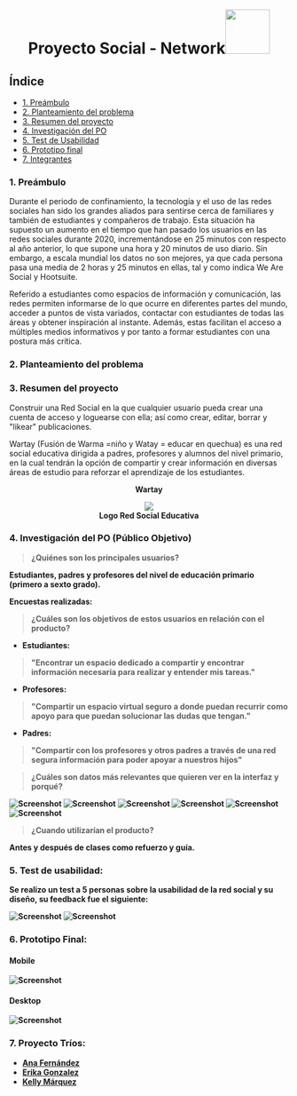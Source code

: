 <h1 align="center">Proyecto Social - Network<img src="https://media.giphy.com/media/eBb2W1OYVHou9l6W7N/giphy.gif" width="80" height="80" /></h1>

## Índice

- [1. Preámbulo](#1-preámbulo)
- [2. Planteamiento del problema](#2-planteamiento-del-problema)
- [3. Resumen del proyecto](#3-resumen-del-proyecto)
- [4. Investigación del PO](#4-investigacion-del-po)
- [5. Test de Usabilidad](#5-test-de-usabilidad)
- [6. Prototipo final](#5-prototipo-final)
- [7. Integrantes](#5-integrantes)

### 1. Preámbulo

Durante el periodo de confinamiento, la tecnología y el uso de las redes sociales han sido los grandes aliados para sentirse cerca de familiares y también de estudiantes y compañeros de trabajo. Esta situación ha supuesto un aumento en el tiempo que han pasado los usuarios en las redes sociales durante 2020, incrementándose en 25 minutos con respecto al año anterior, lo que supone una hora y 20 minutos de uso diario. Sin embargo, a escala mundial los datos no son mejores, ya que cada persona pasa una media de 2 horas y 25 minutos en ellas, tal y como indica We Are Social y Hootsuite.

Referido a estudiantes como espacios de información y comunicación, las redes permiten informarse de lo que ocurre en diferentes partes del mundo, acceder a puntos de vista variados, contactar con estudiantes de todas las áreas y obtener inspiración al instante. Además, estas facilitan el acceso a múltiples medios informativos y por tanto a formar estudiantes con una postura más crítica.

### 2. Planteamiento del problema

### 3. Resumen del proyecto

Construir una Red Social en la que cualquier usuario pueda crear una cuenta de acceso y loguearse con ella; así como crear, editar, borrar y "likear" publicaciones.

Wartay (Fusión de Warma =niño y Watay = educar en quechua) es una red social educativa dirigida a padres, profesores y alumnos del nivel primario, en la cual tendrán la opción de compartir y crear información en diversas áreas de estudio para reforzar el aprendizaje de los estudiantes.

<p align="center"><strong>Wartay</strong></p>
<p align="center"><a href="logo wartay"><img src="imageReadme/iconWartayy.png"></a><br>
<strong>Logo Red Social Educativa<strong><p>

### 4. Investigación del PO (Público Objetivo)

> ¿Quiénes son los principales usuarios?

Estudiantes, padres y profesores del nivel de educación primario (primero a sexto grado).

Encuestas realizadas:

> ¿Cuáles son los objetivos de estos usuarios en relación con el producto?

- Estudiantes:

> "Encontrar un espacio dedicado a compartir y encontrar información necesaria para realizar y entender mis tareas."

- Profesores:

> "Compartir un espacio virtual seguro a donde puedan recurrir como apoyo para que puedan solucionar las dudas que tengan."

- Padres:

> "Compartir con los profesores y otros padres a través de una red segura información para poder apoyar a nuestros hijos"

> ¿Cuáles son datos más relevantes que quieren ver en la interfaz y porqué?

![Screenshot](./imageReadme/encuesta3.jpeg)
![Screenshot](./imageReadme/encuesta4.jpeg)
![Screenshot](./imageReadme/encuesta5.jpeg)
![Screenshot](./imageReadme/encuesta6.jpeg)
![Screenshot](./imageReadme/encuesta1.jpeg)
![Screenshot](./imageReadme/encuesta2.jpeg)

> ¿Cuando utilizarían el producto?

Antes y después de clases como refuerzo y guía.

### 5. Test de usabilidad:

Se realizo un test a 5 personas sobre la usabilidad de la red social y su diseño, su feedback fue el siguiente:

![Screenshot](./imageReadme/usabilidad.jpeg)
![Screenshot](./imageReadme/usabilidad2.jpeg)

### 6. Prototipo Final:

#### Mobile

![Screenshot](https://media.giphy.com/media/0Vdpt3VJeekr5Wt9Q4/giphy.gif)

#### Desktop

![Screenshot](https://media.giphy.com/media/k2AK12wbfxYWGE2CJJ/giphy.gif)

### 7. Proyecto Tríos:

- [Ana Fernández](https://github.com/Afernandezc435/ 'Ana Fernández')
- [Erika Gonzalez](https://github.com/erikagonza25/ 'Erika Gonzalez')
- [Kelly Márquez](https://github.com/kelmita22 'Kelly Márquez')
